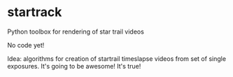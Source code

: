 # startrack
Python toolbox for rendering of star trail videos

No code yet!

Idea: algorithms for creation of startrail timeslapse videos from set of single exposures. It's going to be awesome! It's true!
